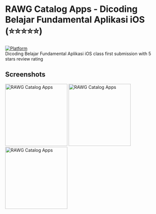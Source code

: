 # RAWG Catalog Apps - Dicoding Belajar Fundamental Aplikasi iOS (⭐⭐⭐⭐⭐)
[![Platform](https://img.shields.io/badge/lang-swift-blue)](https://www.swift.org/) </br>
Dicoding Belajar Fundamental Aplikasi iOS class first submission with 5 stars review rating </br>

## Screenshots
<img src="https://github.com/user-attachments/assets/70f73e9c-f4a2-483c-8bb9-7796b1760108" alt="RAWG Catalog Apps" width="200">
<img src="https://github.com/user-attachments/assets/fea19cfa-6f41-4e46-8e99-88202d3a39cc" alt="RAWG Catalog Apps" width="200">
<img src="https://github.com/user-attachments/assets/d20aa968-1121-499c-877e-1d8917afd7da" alt="RAWG Catalog Apps" width="200">

